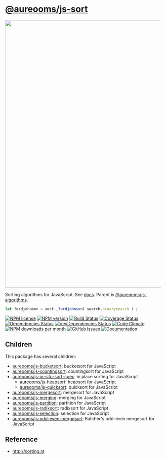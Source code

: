 [@aureooms/js-sort](https://aureooms.github.io/js-sort)
==

<img src="http://www.explainxkcd.com//wiki/images/b/bc/ineffective_sorts.png" width="864">

Sorting algorithms for JavaScript.
See [docs](https://aureooms.github.io/js-sort).
Parent is [@aureooms/js-algorithms](https://github.com/aureooms/js-algorithms).

```js
let fordjohnson = sort._fordjohnson( search.binarysearch ) ;
```

[![NPM license](http://img.shields.io/npm/l/aureooms-js-sort.svg?style=flat)](https://raw.githubusercontent.com/aureooms/js-sort/master/LICENSE)
[![NPM version](http://img.shields.io/npm/v/aureooms-js-sort.svg?style=flat)](https://www.npmjs.org/package/aureooms-js-sort)
[![Build Status](http://img.shields.io/travis/aureooms/js-sort.svg?style=flat)](https://travis-ci.org/aureooms/js-sort)
[![Coverage Status](http://img.shields.io/coveralls/aureooms/js-sort.svg?style=flat)](https://coveralls.io/r/aureooms/js-sort)
[![Dependencies Status](http://img.shields.io/david/aureooms/js-sort.svg?style=flat)](https://david-dm.org/aureooms/js-sort#info=dependencies)
[![devDependencies Status](http://img.shields.io/david/dev/aureooms/js-sort.svg?style=flat)](https://david-dm.org/aureooms/js-sort#info=devDependencies)
[![Code Climate](http://img.shields.io/codeclimate/github/aureooms/js-sort.svg?style=flat)](https://codeclimate.com/github/aureooms/js-sort)
[![NPM downloads per month](http://img.shields.io/npm/dm/aureooms-js-sort.svg?style=flat)](https://www.npmjs.org/package/aureooms-js-sort)
[![GitHub issues](http://img.shields.io/github/issues/aureooms/js-sort.svg?style=flat)](https://github.com/aureooms/js-sort/issues)
[![Documentation](https://aureooms.github.io/js-sort/badge.svg)](https://aureooms.github.io/js-sort/source.html)

## Children

This package has several children:

  - [aureooms/js-bucketsort](https://github.com/aureooms/js-bucketsort): bucketsort for JavaScript
  - [aureooms/js-countingsort](https://github.com/aureooms/js-countingsort): countingsort for JavaScript
  - [aureooms/js-in-situ-sort-spec](https://github.com/aureooms/js-in-situ-sort-spec): in place sorting for JavaScript
    - [aureooms/js-heapsort](https://github.com/aureooms/js-heapsort): heapsort for JavaScript
    - [aureooms/js-quicksort](https://github.com/aureooms/js-quicksort): quicksort for JavaScript
  - [aureooms/js-mergesort](https://github.com/aureooms/js-mergesort): mergesort for JavaScript
  - [aureooms/js-merging](https://github.com/aureooms/js-merging): merging for JavaScript
  - [aureooms/js-partition](https://github.com/aureooms/js-partition): partition for JavaScript
  - [aureooms/js-radixsort](https://github.com/aureooms/js-radixsort): radixsort for JavaScript
  - [aureooms/js-selection](https://github.com/aureooms/js-selection): selection for JavaScript
  - [aureooms/js-odd-even-mergesort](https://github.com/aureooms/js-odd-even-mergesort): Batcher's odd-even mergesort for JavaScript


## Reference

  - http://sorting.at
